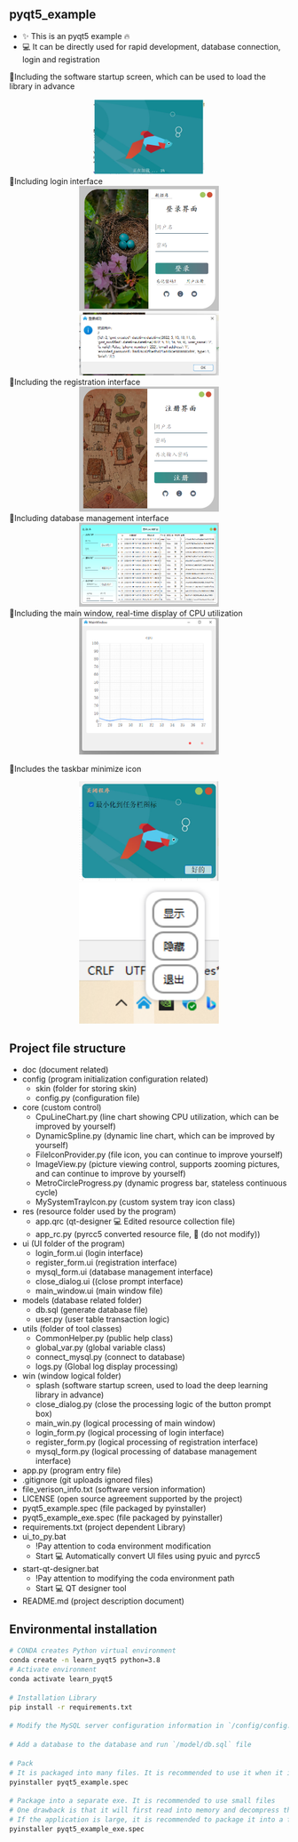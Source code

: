 ## pyqt5_example

- ✨ This is an pyqt5 example 🔥
- 💻 It can be directly used for rapid development, database connection, login and registration

🎯Including the software startup screen, which can be used to load the library in advance
<div align="center"><img src="./doc/img/0.png" width="200" alt=""></div>
🎯Including login interface
<div align="center"><img src="./doc/img/1.png" width="50%" alt=""></div>
<div align="center"><img src="./doc/img/1.5.png" width="50%" alt=""></div>
🎯Including the registration interface
<div align="center"><img src="./doc/img/2.png" width="50%" alt=""></div>
🎯Including database management interface
<div align="center"><img src="./doc/img/3.png" width="50%" alt=""></div>
🎯Including the main window, real-time display of CPU utilization
<div align="center"><img src="./doc/img/4.png" width="50%" alt=""></div>

🎯Includes the taskbar minimize icon
<div align="center"><img src="./doc/img/6.png" width="50%" alt=""></div>
<div align="center"><img src="./doc/img/5.png" width="50%" alt=""></div>

## Project file structure

- doc (document related)
- config (program initialization configuration related)
    - skin (folder for storing skin)
    - config.py (configuration file)
- core (custom control)
    - CpuLineChart.py (line chart showing CPU utilization, which can be improved by yourself)
    - DynamicSpline.py (dynamic line chart, which can be improved by yourself)
    - FileIconProvider.py (file icon, you can continue to improve yourself)
    - ImageView.py (picture viewing control, supports zooming pictures, and can continue to improve by yourself)
    - MetroCircleProgress.py (dynamic progress bar, stateless continuous cycle)
    - MySystemTrayIcon.py (custom system tray icon class)
- res (resource folder used by the program)
    - app.qrc (qt-designer 💻 Edited resource collection file)
    - app_rc.py (pyrcc5 converted resource file, 🚫 (do not modify))
- ui (UI folder of the program)
    - login_form.ui (login interface)
    - register_form.ui (registration interface)
    - mysql_form.ui (database management interface)
    - close_dialog.ui ((close prompt interface)
    - main_window.ui (main window file)
- models (database related folder)
    - db.sql (generate database file)
    - user.py (user table transaction logic)
- utils (folder of tool classes)
    - CommonHelper.py (public help class)
    - global_var.py (global variable class)
    - connect_mysql.py (connect to database)
    - logs.py (Global log display processing)
- win (window logical folder)
    - splash (software startup screen, used to load the deep learning library in advance)
    - close_dialog.py (close the processing logic of the button prompt box)
    - main_win.py (logical processing of main window)
    - login_form.py (logical processing of login interface)
    - register_form.py (logical processing of registration interface)
    - mysql_form.py (logical processing of database management interface)
- app.py (program entry file)
- .gitignore (git uploads ignored files)
- file_verison_info.txt (software version information)
- LICENSE (open source agreement supported by the project)
- pyqt5_example.spec (file packaged by pyinstaller)
- pyqt5_example_exe.spec (file packaged by pyinstaller)
- requirements.txt (project dependent Library)
- ui_to_py.bat
    - !Pay attention to coda environment modification
    - Start 💻 Automatically convert UI files using pyuic and pyrcc5
- start-qt-designer.bat
    - !Pay attention to modifying the coda environment path
    - Start 💻 QT designer tool
- README.md (project description document)

## Environmental installation

```bash
# CONDA creates Python virtual environment
conda create -n learn_pyqt5 python=3.8
# Activate environment
conda activate learn_pyqt5

# Installation Library
pip install -r requirements.txt

# Modify the MySQL server configuration information in `/config/config.py` in file

# Add a database to the database and run `/model/db.sql` file

# Pack
# It is packaged into many files. It is recommended to use it when it is very dependent
pyinstaller pyqt5_example.spec

# Package into a separate exe. It is recommended to use small files
# One drawback is that it will first read into memory and decompress the dependency to the cache directory.
# If the application is large, it is recommended to package it into a folder
pyinstaller pyqt5_example_exe.spec
```